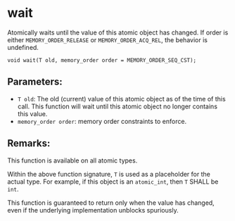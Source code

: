 # wait
Atomically waits until the value of this atomic object has changed. If order is either `MEMORY_ORDER_RELEASE` or `MEMORY_ORDER_ACQ_REL`, the behavior is undefined.

```nvgt
void wait(T old, memory_order order = MEMORY_ORDER_SEQ_CST);
```

## Parameters:
* `T old`: The old (current) value of this atomic object as of the time of this call. This function will wait until this atomic object no longer contains this value.
* `memory_order order`: memory order constraints to enforce.

## Remarks:
This function is available on all atomic types.

Within the above function signature, `T` is used as a placeholder for the actual type. For example, if this object is an `atomic_int`, then `T` SHALL be `int`.

This function is guaranteed to return only when the value has changed, even if the underlying implementation unblocks spuriously.
